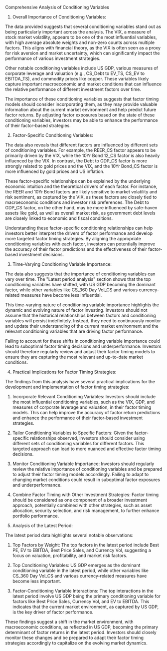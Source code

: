 Comprehensive Analysis of Conditioning Variables

1. Overall Importance of Conditioning Variables:

The data provided suggests that several conditioning variables stand out as being particularly important across the analysis. The VIX, a measure of stock market volatility, appears to be one of the most influential variables, with high average absolute weights and non-zero counts across multiple factors. This aligns with financial theory, as the VIX is often seen as a proxy for risk aversion and market uncertainty, which can significantly impact the performance of various investment strategies.

Other notable conditioning variables include US GDP, various measures of corporate leverage and valuation (e.g., CS_Debt to EV_TS, CS_EV to EBITDA_TS), and commodity prices like copper. These variables likely capture important macroeconomic and market conditions that can influence the relative performance of different investment factors over time.

The importance of these conditioning variables suggests that factor timing models should consider incorporating them, as they may provide valuable information about the current market environment and help predict future factor returns. By adjusting factor exposures based on the state of these conditioning variables, investors may be able to enhance the performance of their factor-based strategies.

2. Factor-Specific Conditioning Variables:

The data also reveals that different factors are influenced by different sets of conditioning variables. For example, the REER_CS factor appears to be primarily driven by the VIX, while the 10Yr Bond 12_CS factor is also heavily influenced by the VIX. In contrast, the Debt to GDP_CS factor is more strongly related to gold prices and the VIX, and the 10Yr Bond_CS factor is more influenced by gold prices and US inflation.

These factor-specific relationships can be explained by the underlying economic intuition and the theoretical drivers of each factor. For instance, the REER and 10Yr Bond factors are likely sensitive to market volatility and risk sentiment, as captured by the VIX, as these factors are closely tied to macroeconomic conditions and investor risk preferences. The Debt to GDP_CS factor, on the other hand, may be more influenced by safe-haven assets like gold, as well as overall market risk, as government debt levels are closely linked to economic and fiscal conditions.

Understanding these factor-specific conditioning relationships can help investors better interpret the drivers of factor performance and develop more targeted factor timing strategies. By aligning the appropriate conditioning variables with each factor, investors can potentially improve the accuracy of their factor predictions and the effectiveness of their factor-based investment decisions.

3. Time-Varying Conditioning Variable Importance:

The data also suggests that the importance of conditioning variables can vary over time. The "Latest period analysis" section shows that the top conditioning variables have shifted, with US GDP becoming the dominant factor, while other variables like CS_360 Day Vol_CS and various currency-related measures have become less influential.

This time-varying nature of conditioning variable importance highlights the dynamic and evolving nature of factor investing. Investors should not assume that the historical relationships between factors and conditioning variables will persist indefinitely. Instead, they need to continuously monitor and update their understanding of the current market environment and the relevant conditioning variables that are driving factor performance.

Failing to account for these shifts in conditioning variable importance could lead to suboptimal factor timing decisions and underperformance. Investors should therefore regularly review and adjust their factor timing models to ensure they are capturing the most relevant and up-to-date market conditions.

4. Practical Implications for Factor Timing Strategies:

The findings from this analysis have several practical implications for the development and implementation of factor timing strategies:

1. Incorporate Relevant Conditioning Variables: Investors should include the most influential conditioning variables, such as the VIX, GDP, and measures of corporate leverage and valuation, in their factor timing models. This can help improve the accuracy of factor return predictions and enhance the performance of their factor-based investment strategies.

2. Tailor Conditioning Variables to Specific Factors: Given the factor-specific relationships observed, investors should consider using different sets of conditioning variables for different factors. This targeted approach can lead to more nuanced and effective factor timing decisions.

3. Monitor Conditioning Variable Importance: Investors should regularly review the relative importance of conditioning variables and be prepared to adjust their factor timing models accordingly. Failing to adapt to changing market conditions could result in suboptimal factor exposures and underperformance.

4. Combine Factor Timing with Other Investment Strategies: Factor timing should be considered as one component of a broader investment approach, potentially combined with other strategies, such as asset allocation, security selection, and risk management, to further enhance portfolio performance.

5. Analysis of the Latest Period:

The latest period data highlights several notable observations:

1. Top Factors by Weight: The top factors in the latest period include Best PE, EV to EBITDA, Best Price Sales, and Currency Vol, suggesting a focus on valuation, profitability, and market risk factors.

2. Top Conditioning Variables: US GDP emerges as the dominant conditioning variable in the latest period, while other variables like CS_360 Day Vol_CS and various currency-related measures have become less important.

3. Factor-Conditioning Variable Interactions: The top interactions in the latest period involve US GDP being the primary conditioning variable for factors like Best Price Sales, Currency Vol, and EV to EBITDA. This indicates that the current market environment, as captured by US GDP, is the key driver of factor performance.

These findings suggest a shift in the market environment, with macroeconomic conditions, as reflected in US GDP, becoming the primary determinant of factor returns in the latest period. Investors should closely monitor these changes and be prepared to adapt their factor timing strategies accordingly to capitalize on the evolving market dynamics.